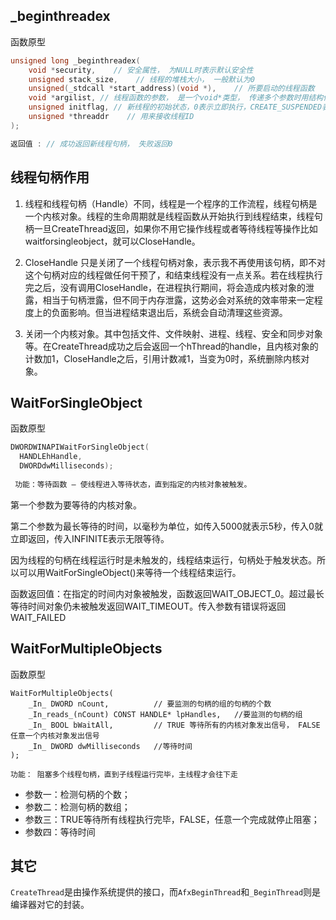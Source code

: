 ## _beginthreadex

函数原型

```cpp
unsigned long _beginthreadex(
    void *security,    // 安全属性， 为NULL时表示默认安全性
    unsigned stack_size,    // 线程的堆栈大小， 一般默认为0
    unsigned(_stdcall *start_address)(void *),    // 所要启动的线程函数
    void *argilist, // 线程函数的参数， 是一个void*类型， 传递多个参数时用结构体
    unsigned initflag, // 新线程的初始状态，0表示立即执行，CREATE_SUSPENDED表示创建之后挂起
    unsigned *threaddr    // 用来接收线程ID
);

返回值 : // 成功返回新线程句柄， 失败返回0

```





## 线程句柄作用

1. 线程和线程句柄（Handle）不同，线程是一个程序的工作流程，线程句柄是一个内核对象。线程的生命周期就是线程函数从开始执行到线程结束，线程句柄一旦CreateThread返回，如果你不用它操作线程或者等待线程等操作比如waitforsingleobject，就可以CloseHandle。
2. CloseHandle 只是关闭了一个线程句柄对象，表示我不再使用该句柄，即不对这个句柄对应的线程做任何干预了，和结束线程没有一点关系。若在线程执行完之后，没有调用CloseHandle，在进程执行期间，将会造成内核对象的泄露，相当于句柄泄露，但不同于内存泄露，这势必会对系统的效率带来一定程度上的负面影响。但当进程结束退出后，系统会自动清理这些资源。

3. 关闭一个内核对象。其中包括文件、文件映射、进程、线程、安全和同步对象等。在CreateThread成功之后会返回一个hThread的handle，且内核对象的计数加1，CloseHandle之后，引用计数减1，当变为0时，系统删除内核对象。

## WaitForSingleObject

函数原型

```c
DWORDWINAPIWaitForSingleObject(
  HANDLEhHandle,
  DWORDdwMilliseconds);
  
 功能：等待函数 – 使线程进入等待状态，直到指定的内核对象被触发。
```

第一个参数为要等待的内核对象。

第二个参数为最长等待的时间，以毫秒为单位，如传入5000就表示5秒，传入0就立即返回，传入INFINITE表示无限等待。

因为线程的句柄在线程运行时是未触发的，线程结束运行，句柄处于触发状态。所以可以用WaitForSingleObject()来等待一个线程结束运行。

函数返回值：在指定的时间内对象被触发，函数返回WAIT_OBJECT_0。超过最长等待时间对象仍未被触发返回WAIT_TIMEOUT。传入参数有错误将返回WAIT_FAILED

## WaitForMultipleObjects

函数原型

```
WaitForMultipleObjects(
    _In_ DWORD nCount,    		// 要监测的句柄的组的句柄的个数
    _In_reads_(nCount) CONST HANDLE* lpHandles,   //要监测的句柄的组
    _In_ BOOL bWaitAll,  		// TRUE 等待所有的内核对象发出信号， FALSE 任意一个内核对象发出信号
    _In_ DWORD dwMilliseconds 	//等待时间
);

功能： 阻塞多个线程句柄，直到子线程运行完毕，主线程才会往下走
```

- 参数一：检测句柄的个数；
- 参数二：检测句柄的数组；
- 参数三：TRUE等待所有线程执行完毕，FALSE，任意一个完成就停止阻塞；
- 参数四：等待时间





## 其它

`CreateThread`是由操作系统提供的接口，而`AfxBeginThread`和`_BeginThread`则是编译器对它的封装。